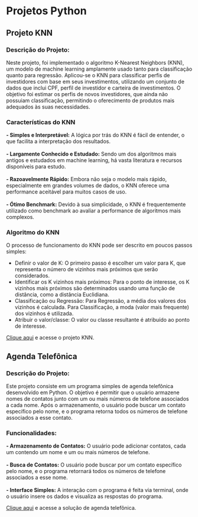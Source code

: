 # Projetos Python

## Projeto KNN
### Descrição do Projeto:
Neste projeto, foi implementado o algoritmo K-Nearest Neighbors (KNN), um modelo de machine learning amplamente usado tanto para classificação quanto para regressão. Aplicou-se o KNN para classificar perfis de investidores com base em seus investimentos, utilizando um conjunto de dados que inclui CPF, perfil de investidor e carteira de investimentos. O objetivo foi estimar os perfis de novos investidores, que  ainda não possuiam classificação, permitindo o oferecimento de produtos mais adequados às suas necessidades.

### Características do KNN
**- Simples e Interpretável:** A lógica por trás do KNN é fácil de entender, o que facilita a interpretação dos resultados.<br></br>
**- Largamente Conhecido e Estudado:** Sendo um dos algoritmos mais antigos e estudados em machine learning, há vasta literatura e recursos disponíveis para estudo.<br></br>
**- Razoavelmente Rápido:** Embora não seja o modelo mais rápido, especialmente em grandes volumes de dados, o KNN oferece uma performance aceitável para muitos casos de uso. <br></br>
**- Ótimo Benchmark:** Devido à sua simplicidade, o KNN é frequentemente utilizado como benchmark ao avaliar a performance de algoritmos mais complexos.

### Algoritmo do KNN
O processo de funcionamento do KNN pode ser descrito em poucos passos simples:

- Definir o valor de K: O primeiro passo é escolher um valor para K, que representa o número de vizinhos mais próximos que serão considerados.
- Identificar os K vizinhos mais próximos: Para o ponto de interesse, os K vizinhos mais próximos são determinados usando uma função de distância, como a distância Euclidiana.
- Classificação ou Regressão:
Para Regressão, a média dos valores dos vizinhos é calculada.
Para Classificação, a moda (valor mais frequente) dos vizinhos é utilizada.
- Atribuir o valor/classe: O valor ou classe resultante é atribuído ao ponto de interesse.

<a target="_blank" href="https://github.com/amandalmeida2/projetos_python/blob/main/projeto_knn%20Amanda_Almeida.ipynb" >Clique aqui</a> e acesse o projeto KNN.

## Agenda Telefônica
### Descrição do Projeto:

Este projeto consiste em um programa simples de agenda telefônica desenvolvido em Python. O objetivo é permitir que o usuário armazene nomes de contatos junto com um ou mais números de telefone associados a cada nome. Após o armazenamento, o usuário pode buscar um contato específico pelo nome, e o programa retorna todos os números de telefone associados a esse contato.

### Funcionalidades:

**- Armazenamento de Contatos:** O usuário pode adicionar contatos, cada um contendo um nome e um ou mais números de telefone. <br></br>
**- Busca de Contatos:** O usuário pode buscar por um contato específico pelo nome, e o programa retornará todos os números de telefone associados a esse nome.<br></br>
**- Interface Simples:** A interação com o programa é feita via terminal, onde o usuário insere os dados e visualiza as respostas do programa.

<a target="_blank" href="https://github.com/amandalmeida2/projetos_python/blob/main/agenda_telefonica.ipynb" >Clique aqui</a> e acesse a solução de agenda telefônica.
